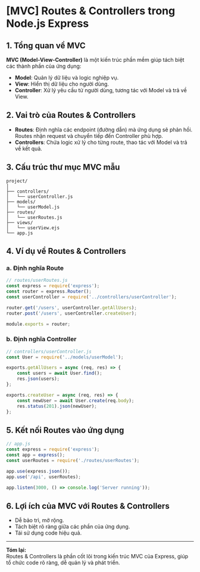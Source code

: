 # [MVC] Routes & Controllers trong Node.js Express

## 1. Tổng quan về MVC

**MVC (Model-View-Controller)** là một kiến trúc phần mềm giúp tách biệt các thành phần của ứng dụng:
- **Model**: Quản lý dữ liệu và logic nghiệp vụ.
- **View**: Hiển thị dữ liệu cho người dùng.
- **Controller**: Xử lý yêu cầu từ người dùng, tương tác với Model và trả về View.

## 2. Vai trò của Routes & Controllers

- **Routes**: Định nghĩa các endpoint (đường dẫn) mà ứng dụng sẽ phản hồi. Routes nhận request và chuyển tiếp đến Controller phù hợp.
- **Controllers**: Chứa logic xử lý cho từng route, thao tác với Model và trả về kết quả.

## 3. Cấu trúc thư mục MVC mẫu

```
project/
│
├── controllers/
│   └── userController.js
├── models/
│   └── userModel.js
├── routes/
│   └── userRoutes.js
├── views/
│   └── userView.ejs
└── app.js
```

## 4. Ví dụ về Routes & Controllers

### a. Định nghĩa Route

```js
// routes/userRoutes.js
const express = require('express');
const router = express.Router();
const userController = require('../controllers/userController');

router.get('/users', userController.getAllUsers);
router.post('/users', userController.createUser);

module.exports = router;
```

### b. Định nghĩa Controller

```js
// controllers/userController.js
const User = require('../models/userModel');

exports.getAllUsers = async (req, res) => {
    const users = await User.find();
    res.json(users);
};

exports.createUser = async (req, res) => {
    const newUser = await User.create(req.body);
    res.status(201).json(newUser);
};
```

## 5. Kết nối Routes vào ứng dụng

```js
// app.js
const express = require('express');
const app = express();
const userRoutes = require('./routes/userRoutes');

app.use(express.json());
app.use('/api', userRoutes);

app.listen(3000, () => console.log('Server running'));
```

## 6. Lợi ích của MVC với Routes & Controllers

- Dễ bảo trì, mở rộng.
- Tách biệt rõ ràng giữa các phần của ứng dụng.
- Tái sử dụng code hiệu quả.

---

**Tóm lại:**  
Routes & Controllers là phần cốt lõi trong kiến trúc MVC của Express, giúp tổ chức code rõ ràng, dễ quản lý và phát triển.